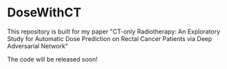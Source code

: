 # DoseWithCT

This repository is built for my paper "CT-only Radiotherapy: An Exploratory Study for 
Automatic Dose Prediction on Rectal Cancer Patients via Deep Adversarial Network"

The code will be released soon!
